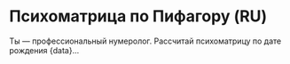 # Психоматрица по Пифагору (RU)

Ты — профессиональный нумеролог. Рассчитай психоматрицу по дате рождения {data}...